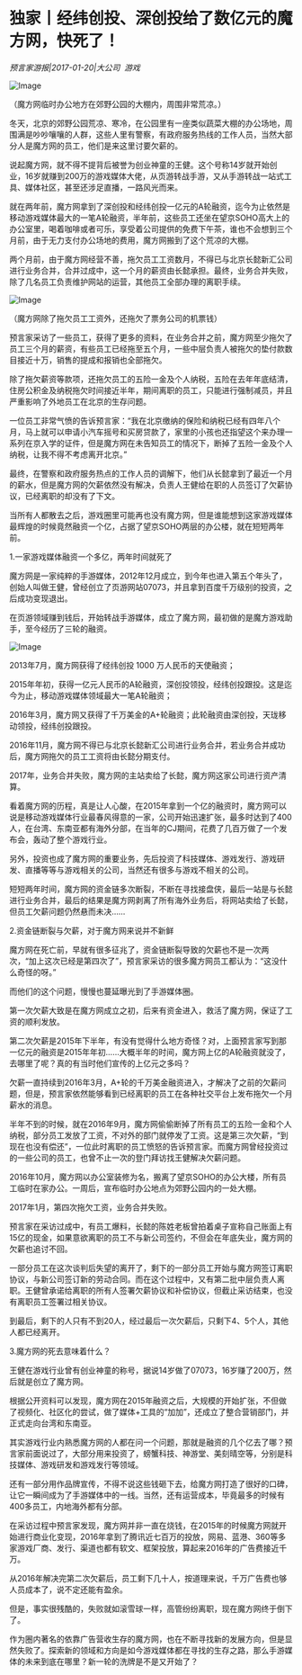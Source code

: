 # 独家丨经纬创投、深创投给了数亿元的魔方网，快死了！

*预言家游报|2017-01-20|大公司 
                                                游戏*

![Image](http://si1.go2yd.com/get-image/0IuqSIVtcoK)

（魔方网临时办公地方在郊野公园的大棚内，周围非常荒凉。）

冬天，北京的郊野公园荒凉、寒冷，在公园里有一座类似蔬菜大棚的办公场地，周围满是吵吵嚷嚷的人群，这些人里有警察，有政府服务热线的工作人员，当然大部分人是魔方网的员工，他们是来这里讨要欠薪的。

说起魔方网，就不得不提背后被誉为创业神童的王健。这个号称14岁就开始创业，16岁就赚到200万的游戏媒体大佬，从页游转战手游，又从手游转战一站式工具、媒体社区，甚至还涉足直播，一路风光而来。

就在两年前，魔方网拿到了深创投和经纬创投一亿元的A轮融资，迄今为止依然是移动游戏媒体最大的一笔A轮融资，半年前，这些员工还坐在望京SOHO高大上的办公室里，喝着咖啡或者可乐，享受着公司提供的免费下午茶，谁也不会想到三个月前，由于无力支付办公场地的费用，魔方网搬到了这个荒凉的大棚。

两个月前，由于魔方网经营不善，拖欠员工工资数月，不得已与北京长懿新汇公司进行业务合并，合并过成中，这一个月的薪资由长懿承担。最终，业务合并失败，除了几名员工负责维护网站的运营，其他员工全部办理的离职手续。

![Image](http://si1.go2yd.com/get-image/0IuqSFXnzF2)

（魔方网除了拖欠员工工资外，还拖欠了票务公司的机票钱）

预言家采访了一些员工，获得了更多的资料，在业务合并之前，魔方网至少拖欠了员工三个月的薪资，有些员工已经拖至五个月，一些中层负责人被拖欠的垫付款数目接近十万，销售的提成和报销也全部拖欠。

除了拖欠薪资等款项，还拖欠员工的五险一金及个人纳税，五险在去年年底结清，住房公积金及纳税拖欠时间接近半年，期间离职的员工，只能进行强制减员，并且严重影响了外地员工在北京的生存问题。

一位员工非常气愤的告诉预言家：“我在北京缴纳的保险和纳税已经有四年八个月，马上就可以申请小汽车摇号和买房贷款了，家里的小孩也还指望这个来办理一系列在京入学的证件，但是魔方网在未告知员工的情况下，断掉了五险一金及个人纳税，让我不得不考虑离开北京。”

最终，在警察和政府服务热点的工作人员的调解下，他们从长懿拿到了最近一个月的薪水，但是魔方网的欠薪依然没有解决，负责人王健给在职的人员签订了欠薪协议，已经离职的却没有了下文。

当所有人都散去之后，游戏圈里可能再也没有魔方网，但是谁能想到这家游戏媒体最辉煌的时候竟然融资一个亿，占据了望京SOHO两层的办公楼，就在短短两年前。

1.一家游戏媒体融资一个多亿，两年时间就死了

魔方网是一家纯粹的手游媒体，2012年12月成立，到今年也进入第五个年头了，创始人叫做王健，曾经创立了页游网站07073，并且拿到百度千万级别的投资，之后成功变现退出。

在页游领域赚到钱后，开始转战手游媒体，成立了魔方网，最初做的是魔方游戏助手，至今经历了三轮的融资。

![Image](http://si1.go2yd.com/get-image/0IuqSGfBkGm)

2013年7月，魔方网获得了经纬创投 1000 万人民币的天使融资；

2015年年初，获得一亿元人民币的A轮融资，深创投领投，经纬创投跟投。这是迄今为止，移动游戏媒体领域最大一笔A轮融资；

2016年3月，魔方网又获得了千万美金的A+轮融资；此轮融资由深创投，天珑移动领投，经纬创投跟投。

2016年11月，魔方网不得已与北京长懿新汇公司进行业务合并，若业务合并成功后，魔方网拖欠的员工工资将由长懿分期支付。

2017年，业务合并失败，魔方网的主站卖给了长懿，魔方网这家公司进行资产清算。

看着魔方网的历程，真是让人心酸，在2015年拿到一个亿的融资时，魔方网可以说是移动游戏媒体行业最春风得意的一家，公司开始迅速扩张，最多时达到了400人，在台湾、东南亚都有海外分部，在当年的CJ期间，花费了几百万做了一个发布会，轰动了整个游戏行业。

另外，投资也成了魔方网的重要业务，先后投资了科技媒体、游戏发行、游戏研发、直播等等与游戏相关的公司，当然还有很多与游戏不相关的公司。

短短两年时间，魔方网的资金链多次断裂，不断在寻找接盘侠，最后一站是与长懿进行业务合并，最后的结果是魔方网剥离了所有海外业务后，将网站卖给了长懿，但员工欠薪问题仍然悬而未决……

2.资金链断裂与欠薪，对于魔方网来说并不新鲜

魔方网在死亡前，早就有很多征兆了，资金链断裂导致的欠薪也不是一次两次，“加上这次已经是第四次了”，预言家采访的很多魔方网员工都认为：“这没什么奇怪的呀。”

而他们的这个问题，慢慢也蔓延曝光到了手游媒体圈。

第一次欠薪大致是在魔方网成立之初，后来有资金进入，救活了魔方网，保证了工资的顺利发放。

第二次欠薪是2015年下半年，有没有觉得什么地方奇怪？对，上面预言家写到那一亿元的融资是2015年年初……大概半年的时间，魔方网上亿的A轮融资就没了，去哪里了呢？真的有当时他们宣传的上亿元之多吗？

欠薪一直持续到2016年3月，A+轮的千万美金融资进入，才解决了之前的欠薪问题，但是，预言家依然能够看到已经离职的员工在各种社交平台上发布拖欠一个月薪水的消息。

半年不到的时候，就在2016年9月，魔方网偷偷断掉了所有员工的五险一金和个人纳税，部分员工发放了工资，不对外的部门就停发了工资。这是第三次欠薪，“到现在也没有偿还”，一位此时离职的员工愤怒的告诉预言家。而魔方网曾经投资过的一些公司的员工，也曾不止一次的登门拜访找王健解决欠薪问题。

2016年10月，魔方网以办公室装修为名，搬离了望京SOHO的办公大楼，所有员工临时在家办公。一周后，宣布临时办公地点为郊野公园内的一处大棚。

2017年1月，第四次拖欠工资，业务合并失败。

预言家在采访过成中，有员工爆料，长懿的陈姓老板曾拍着桌子宣称自己账面上有15亿的现金，如果意欲离职的员工不与新公司签约，不但会在年底失业，魔方网的欠薪也追讨不回。

一部分员工在这次谈判后失望的离开了，剩下的一部分员工开始与魔方网签订离职协议，与新公司签订新的劳动合同。而在这个过程中，又有第二批中层负责人离职。王健曾承诺给离职的所有人签署欠薪协议和补偿协议，但截止采访结束，也没有离职员工签署过相关协议。

到最后，剩下的人只有不到20人，经过最后一次欠薪后，只剩下4、5个人，其他人都已经离开。

3.魔方网的死去意味着什么？

王健在游戏行业曾有创业神童的称号，据说14岁做了07073，16岁赚了200万，然后就是创立了魔方网。

根据公开资料可以发现，魔方网在2015年融资之后，大规模的开始扩张，不但做了视频化、社区化的尝试，做了媒体+工具的“加加”，还成立了整合营销部门，并正式走向台湾和东南亚。

其实游戏行业内熟悉魔方网的人都在问一个问题，那就是融资的几个亿去了哪？预言家前面说过了，大部分用来投资了，螃蟹科技、神游堂、美刻晴空等，分别是科技媒体、游戏研发和游戏发行等领域。

还有一部分用作品牌宣传，不得不说这些钱砸下去，给魔方网打造了很好的口碑，让它一瞬间成为了手游媒体中的一线。当然，还有运营成本，毕竟最多的时候有400多员工，内地海外都有分部。

在采访过程中预言家发现，魔方网并非一直在烧钱，在2015年的时候魔方网就开始进行商业化变现，2016年拿到了腾讯近七百万的投放，网易、蓝港、360等多家游戏厂商、发行、渠道也都有软文、框架投放，算起来2016年的广告费接近千万。

从2016年解决完第二次欠薪后，员工剩下几十人，按道理来说，千万广告费也够人员成本了，说不定还能有盈余。

但是，事实很残酷的，失败就如滚雪球一样，高管纷纷离职，现在魔方网终于倒下了。

作为圈内著名的依靠广告营收生存的魔方网，也在不断寻找新的发展方向，但是显然失败了。探索新的领域和方向是如今游戏媒体都在寻找的生存之路，那么手游媒体的未来到底在哪里？新一轮的洗牌是不是又开始了？

